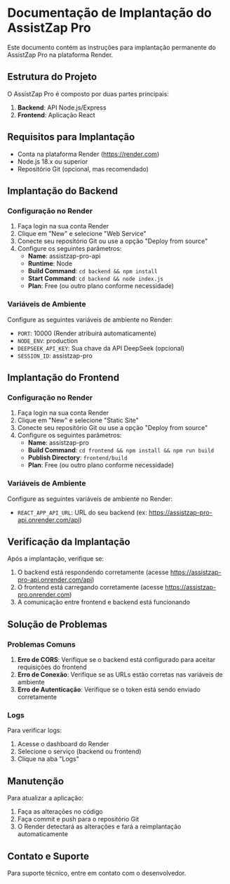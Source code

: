 # Documentação de Implantação do AssistZap Pro

Este documento contém as instruções para implantação permanente do AssistZap Pro na plataforma Render.

## Estrutura do Projeto

O AssistZap Pro é composto por duas partes principais:
1. **Backend**: API Node.js/Express
2. **Frontend**: Aplicação React

## Requisitos para Implantação

- Conta na plataforma Render (https://render.com)
- Node.js 18.x ou superior
- Repositório Git (opcional, mas recomendado)

## Implantação do Backend

### Configuração no Render

1. Faça login na sua conta Render
2. Clique em "New" e selecione "Web Service"
3. Conecte seu repositório Git ou use a opção "Deploy from source"
4. Configure os seguintes parâmetros:
   - **Name**: assistzap-pro-api
   - **Runtime**: Node
   - **Build Command**: `cd backend && npm install`
   - **Start Command**: `cd backend && node index.js`
   - **Plan**: Free (ou outro plano conforme necessidade)

### Variáveis de Ambiente

Configure as seguintes variáveis de ambiente no Render:
- `PORT`: 10000 (Render atribuirá automaticamente)
- `NODE_ENV`: production
- `DEEPSEEK_API_KEY`: Sua chave da API DeepSeek (opcional)
- `SESSION_ID`: assistzap-pro

## Implantação do Frontend

### Configuração no Render

1. Faça login na sua conta Render
2. Clique em "New" e selecione "Static Site"
3. Conecte seu repositório Git ou use a opção "Deploy from source"
4. Configure os seguintes parâmetros:
   - **Name**: assistzap-pro
   - **Build Command**: `cd frontend && npm install && npm run build`
   - **Publish Directory**: `frontend/build`
   - **Plan**: Free (ou outro plano conforme necessidade)

### Variáveis de Ambiente

Configure as seguintes variáveis de ambiente no Render:
- `REACT_APP_API_URL`: URL do seu backend (ex: https://assistzap-pro-api.onrender.com/api)

## Verificação da Implantação

Após a implantação, verifique se:
1. O backend está respondendo corretamente (acesse https://assistzap-pro-api.onrender.com/api)
2. O frontend está carregando corretamente (acesse https://assistzap-pro.onrender.com)
3. A comunicação entre frontend e backend está funcionando

## Solução de Problemas

### Problemas Comuns

1. **Erro de CORS**: Verifique se o backend está configurado para aceitar requisições do frontend
2. **Erro de Conexão**: Verifique se as URLs estão corretas nas variáveis de ambiente
3. **Erro de Autenticação**: Verifique se o token está sendo enviado corretamente

### Logs

Para verificar logs:
1. Acesse o dashboard do Render
2. Selecione o serviço (backend ou frontend)
3. Clique na aba "Logs"

## Manutenção

Para atualizar a aplicação:
1. Faça as alterações no código
2. Faça commit e push para o repositório Git
3. O Render detectará as alterações e fará a reimplantação automaticamente

## Contato e Suporte

Para suporte técnico, entre em contato com o desenvolvedor.
